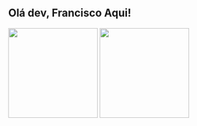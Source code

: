 ## Olá dev, Francisco Aqui!

<div >
  <img height="180em" src="https://github-readme-stats.vercel.app/api?username=franciscosousajsp&show_icons=true&theme=tokyonight&include_all_commits=true&count_private=true"/>
  <img height="180em" src="https://github-readme-stats.vercel.app/api/top-langs/?username=franciscosousajsp&layout=compact&langs_count=16&theme=tokyonight"/>
</div>



